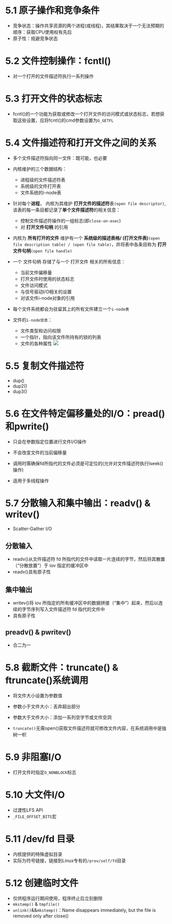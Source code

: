 # 5.1 原子操作和竞争条件
- 竞争状态：操作共享资源的两个进程(或线程)，其结果取决于一个无法预期的顺序：获取CPU使用权有先后
- 原子性：规避竞争状态

# 5.2 文件控制操作：fcntl()
- 对一个打开的文件描述符执行一系列操作

# 5.3 打开文件的状态标志
- fcntl()的一个功能为获取或修改一个打开文件的访问模式或状态标志，若想获取这些设置，应将fcntl()的cmd参数设置为`G_GETFL`

# 5.4 文件描述符和打开文件之间的关系
- 多个文件描述符指向同一文件：既可能，也必要

- 内核维护的三个数据结构：
    - 进程级的文件描述符表
    - 系统级的文件打开表
    - 文件系统的i-node表
- 针对每个**进程**， 内核为其维护 **打开文件的描述符**表`(open file descriptor)`,该表的每一条目都记录了**单个文件描述符**的相关信息：
    - 控制文件描述符操作的一组标志(即`close-on-exec`)
    - 对 **打开文件句柄** 的引用
- 内核为 **所有打开的文件** 维护有一个 **系统级的描述表格/ (打开文件表)**`(open file description table) / (open file table)`，并将表中各条目称为 **打开文件句柄**`(open file handle)`
- 一个 文件句柄 存储了与一个 打开文件 相关的所有信息：
    - 当前文件偏移量
    - 打开文件时使用的状态标志
    - 文件访问模式
    - 与信号驱动I/O相关的设置
    - 对该文件i-node对象的引用
- 每个文件系统都会为驻留其上的所有文件建立一个`i-node表`
- 文件的`i-node信息`：
    - 文件类型和访问权限
    - 一个指针，指向该文件所持有的锁的列表
    - 文件的各种属性
![](https://s3.bmp.ovh/imgs/2022/05/17/acf2e9a1e6b337c7.png)

# 5.5 复制文件描述符
- dup()
- dup2()
- dup3()

# 5.6 在文件特定偏移量处的I/O：pread()和pwrite()
- 只会在参数指定位置进行文件I/O操作
- 不会改变文件的当前偏移量
- 调用时需确保fd所指代的文件必须是可定位的(允许对文件描述符执行lseek()操作)

- 适用于多线程操作

# 5.7 分散输入和集中输出：readv() & writev()
- Scatter-Gather I/O
  
## 分散输入
- readv()从文件描述符 fd 所指代的文件中读取一片连续的字节，然后将其散置（“分散放置”）于 iov 指定的缓冲区中
- readv()具有原子性

## 集中输出
- writev()将 iov 所指定的所有缓冲区中的数据拼接（“集中”）起来，然后以连续的字节序列写入文件描述符 fd 指代的文件中
- 具有原子性

## preadv() & pwritev()
- 合二为一

# 5.8 截断文件：truncate() & ftruncate()系统调用
- 将文件大小设置为参数值
- 参数小于文件大小：丢弃超出部分
- 参数大于文件大小：添加一系列空字节或文件空洞

- `truncate()`无需open()获取文件描述符就可修改文件内容，在系统调用中是独树一帜

# 5.9 非阻塞I/O
- 打开文件时指定`O_NONBLOCK`标志

# 5.10 大文件I/O
- 过渡性LFS API
- `_FILE_OFFSET_BITS`宏

# 5.11 /dev/fd 目录
- 内核提供的特殊虚拟目录
- 实际为符号链接，链接到Linux专有的`/prov/self/fd`目录

# 5.12 创建临时文件
- 仅供程序运行期间使用，程序终止后立刻删除
- `mkstemp()` & `tmpfile()`
- `unlink()`&&`mkstemp()`：Name disappears immediately, but the file is removed only after close()